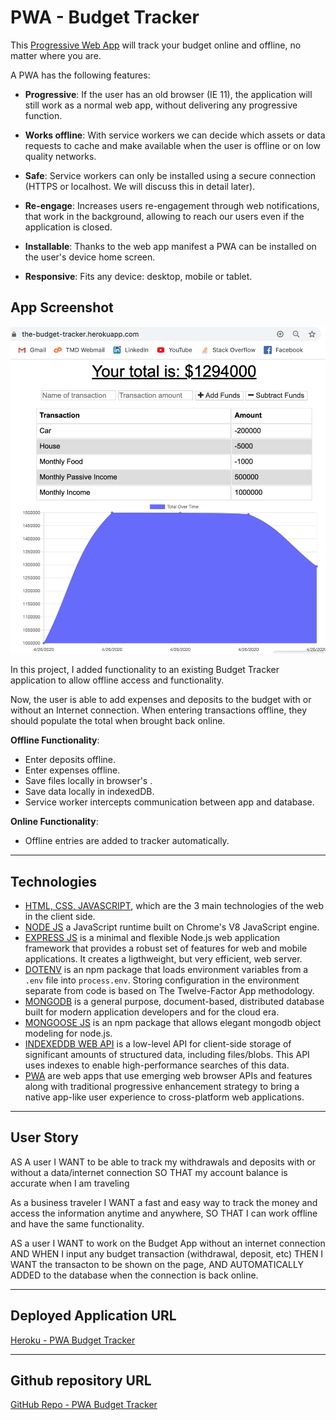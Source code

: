 # PWA - Budget Tracker

This [Progressive Web App](https://developer.mozilla.org/en-US/docs/Web/Progressive_web_apps) will track your budget online and offline, no matter where you are.

A PWA has the following features:

* __Progressive__: If the user has an old browser (IE 11), the application will still work as a normal web app, without delivering any progressive function.

* __Works offline__: With service workers we can decide which assets or data requests to cache and make available when the user is offline or on low quality networks.

* __Safe__: Service workers can only be installed using a secure connection (HTTPS or localhost. We will discuss this in detail later).

* __Re-engage__: Increases users re-engagement through web notifications, that work in the background, allowing to reach our users even if the application is closed.

* __Installable__: Thanks to the web app manifest a PWA can be installed on the user's device home screen.

* __Responsive__: Fits any device: desktop, mobile or tablet.

## App Screenshot

![Budget Tracker App](public/budget-tracker-screenshot.png)

In this project, I added functionality to an existing Budget Tracker application to allow offline access and functionality.

Now, the user is able to add expenses and deposits to the budget with or without an Internet connection. When entering transactions offline, they should populate the total when brought back online.

__Offline Functionality__:

  * Enter deposits offline.
  * Enter expenses offline.
  * Save files locally in browser's .
  * Save data locally in indexedDB.
  * Service worker intercepts communication between app and database. 

__Online Functionality__:

  * Offline entries are added to tracker automatically.

- - -
## Technologies 

* [HTML, CSS, JAVASCRIPT](https://html-css-js.com/), which are the 3 main technologies of the web in the client side.
* [NODE JS](https://nodejs.org/en/) a JavaScript runtime built on Chrome's V8 JavaScript engine.
* [EXPRESS JS](https://expressjs.com/) is a minimal and flexible Node.js web application framework that provides a robust set of features for web and mobile applications. It creates a ligthweight, but very efficient, web server.
* [DOTENV](https://www.npmjs.com/package/dotenv) is an npm package that loads environment variables from a `.env` file into `process.env`. Storing configuration in the environment separate from code is based on The Twelve-Factor App methodology.
* [MONGODB](https://www.mongodb.com/) is a general purpose, document-based, distributed database built for modern application developers and for the cloud era.
* [MONGOOSE JS](https://mongoosejs.com/) is an npm package that allows elegant mongodb object modeling for node.js.
* [INDEXEDDB WEB API](https://developer.mozilla.org/en-US/docs/Web/API/IndexedDB_API) is a low-level API for client-side storage of significant amounts of structured data, including files/blobs. This API uses indexes to enable high-performance searches of this data.
* [PWA](https://developer.mozilla.org/en-US/docs/Web/Progressive_web_apps) are web apps that use emerging web browser APIs and features along with traditional progressive enhancement strategy to bring a native app-like user experience to cross-platform web applications.

- - -
## User Story

AS A user
I WANT to be able to track my withdrawals and deposits with or without a data/internet connection
SO THAT my account balance is accurate when I am traveling

As a business traveler
I WANT a fast and easy way to track the money and access the information anytime and anywhere, 
SO THAT I can work offline and have the same functionality.

AS a user 
I WANT to work on the Budget App without an internet connection
AND WHEN I input any budget transaction (withdrawal, deposit, etc)
THEN I WANT the transacton to be shown on the page, 
AND AUTOMATICALLY ADDED to the database when the connection is back online.

- - -

## Deployed Application URL 

[Heroku - PWA Budget Tracker](https://the-budget-tracker.herokuapp.com/)

- - -

## Github repository URL 

[GitHub Repo - PWA Budget Tracker](https://github.com/tomaspz/pwa-budget-tracker)
